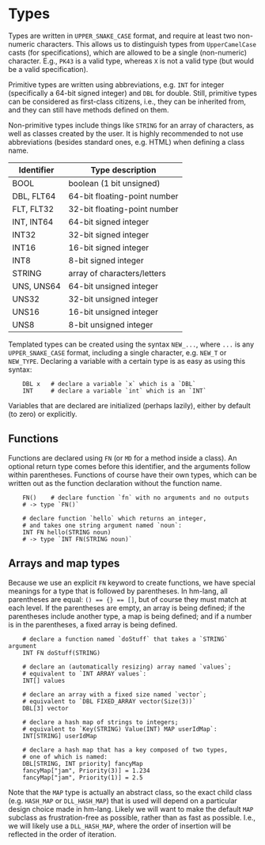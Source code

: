 # Types

Types are written in `UPPER_SNAKE_CASE` format, and require at least
two non-numeric characters.  This allows us to distinguish types from
`UpperCamelCase` casts (for specifications), which are allowed to be
a single (non-numeric) character.  E.g., `PK43` is a valid type,
whereas `X` is not a valid type (but would be a valid specification).

Primitive types are written using abbreviations, e.g. `INT` for integer
(specifically a 64-bit signed integer) and `DBL` for double.  Still,
primitive types can be considered as first-class citizens, i.e., they
can be inherited from, and they can still have methods defined on them.

Non-primitive types include things like `STRING` for an array of
characters, as well as classes created by the user.  It is highly
recommended to not use abbreviations (besides standard ones, e.g. HTML)
when defining a class name.

| Identifier | Type description             |
|------------|------------------------------|
| BOOL       | boolean (1 bit unsigned)     |
| DBL, FLT64 | 64-bit floating-point number |
| FLT, FLT32 | 32-bit floating-point number |
| INT, INT64 | 64-bit signed integer        |
| INT32      | 32-bit signed integer        |
| INT16      | 16-bit signed integer        |
| INT8       | 8-bit signed integer         |
| STRING     | array of characters/letters  |
| UNS, UNS64 | 64-bit unsigned integer      |
| UNS32      | 32-bit unsigned integer      |
| UNS16      | 16-bit unsigned integer      |
| UNS8       | 8-bit unsigned integer       |

Templated types can be created using the syntax `NEW_...`, where `...`
is any `UPPER_SNAKE_CASE` format, including a single character, e.g.
`NEW_T` or `NEW_TYPE`.  Declaring a variable with a certain type is
as easy as using this syntax:

```
    DBL x   # declare a variable `x` which is a `DBL`
    INT     # declare a variable `int` which is an `INT`
```

Variables that are declared are initialized (perhaps lazily),
either by default (to zero) or explicitly.

## Functions

Functions are declared using `FN` (or `MD` for a method inside a class).
An optional return type comes before this identifier, and the arguments
follow within parentheses.  Functions of course have their own types, 
which can be written out as the function declaration without the function
name.

```
    FN()    # declare function `fn` with no arguments and no outputs
    # -> type `FN()`

    # declare function `hello` which returns an integer,
    # and takes one string argument named `noun`:
    INT FN hello(STRING noun)
    # -> type `INT FN(STRING noun)`
```

## Arrays and map types

Because we use an explicit `FN` keyword to create functions, we have
special meanings for a type that is followed by parentheses.  In
hm-lang, all parentheses are equal: `() == {} == []`, but of course
they must match at each level.  If the parentheses are empty, an
array is being defined; if the parentheses include another type, a
map is being defined; and if a number is in the parentheses, a fixed
array is being defined.

```
    # declare a function named `doStuff` that takes a `STRING` argument
    INT FN doStuff(STRING)

    # declare an (automatically resizing) array named `values`;
    # equivalent to `INT ARRAY values`:
    INT[] values    

    # declare an array with a fixed size named `vector`;
    # equivalent to `DBL FIXED_ARRAY vector(Size(3))`
    DBL[3] vector

    # declare a hash map of strings to integers;
    # equivalent to `Key(STRING) Value(INT) MAP userIdMap`:
    INT[STRING] userIdMap

    # declare a hash map that has a key composed of two types,
    # one of which is named:
    DBL[STRING, INT priority] fancyMap
    fancyMap["jam", Priority(3)] = 1.234
    fancyMap["jam", Priority(1)] = 2.5
```

Note that the `MAP` type is actually an abstract class, so the exact
child class (e.g. `HASH_MAP` or `DLL_HASH_MAP`) that is used will
depend on a particular design choice made in hm-lang.  Likely we will
want to make the default `MAP` subclass as frustration-free as possible,
rather than as fast as possible.  I.e., we will likely use a
`DLL_HASH_MAP`, where the order of insertion will be reflected in the
order of iteration.
